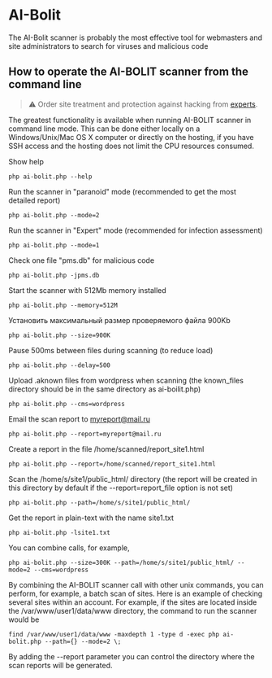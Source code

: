# AI-Bolit

The AI-Bolit scanner is probably the most effective tool for webmasters and site administrators to search for viruses and malicious code

## How to operate the AI-BOLIT scanner from the command line

> ⚠ Order site treatment and protection against hacking from [experts](https://palpalych.ru/).

The greatest functionality is available when running AI-BOLIT scanner in command line mode. This can be done either locally on a Windows/Unix/Mac OS X computer or directly on the hosting, if you have SSH access and the hosting does not limit the CPU resources consumed.

Show help

`php ai-bolit.php --help`

Run the scanner in "paranoid" mode (recommended to get the most detailed report)

`php ai-bolit.php --mode=2`

Run the scanner in "Expert" mode (recommended for infection assessment)

`php ai-bolit.php --mode=1`

Check one file "pms.db" for malicious code

`php ai-bolit.php -jpms.db`

Start the scanner with 512Mb memory installed

`php ai-bolit.php --memory=512M`

Установить максимальный размер проверяемого файла 900Kb

`php ai-bolit.php --size=900K`

Pause 500ms between files during scanning (to reduce load)

`php ai-bolit.php --delay=500`

Upload .aknown files from wordpress when scanning (the known_files directory should be in the same directory as ai-boilit.php)

`php ai-bolit.php --cms=wordpress`

Email the scan report to myreport@mail.ru

`php ai-bolit.php --report=myreport@mail.ru`

Create a report in the file /home/scanned/report_site1.html

`php ai-bolit.php --report=/home/scanned/report_site1.html`

Scan the /home/s/site1/public_html/ directory (the report will be created in this directory by default if the --report=report_file option is not set)

`php ai-bolit.php --path=/home/s/site1/public_html/`

Get the report in plain-text with the name site1.txt

`php ai-bolit.php -lsite1.txt`

You can combine calls, for example,

`php ai-bolit.php --size=300K --path=/home/s/site1/public_html/ --mode=2 --cms=wordpress`

By combining the AI-BOLIT scanner call with other unix commands, you can perform, for example, a batch scan of sites. Here is an example of checking several sites within an account. For example, if the sites are located inside the /var/www/user1/data/www directory, the command to run the scanner would be

`find /var/www/user1/data/www -maxdepth 1 -type d -exec php ai-bolit.php --path={} --mode=2 \;`

By adding the --report parameter you can control the directory where the scan reports will be generated.
 